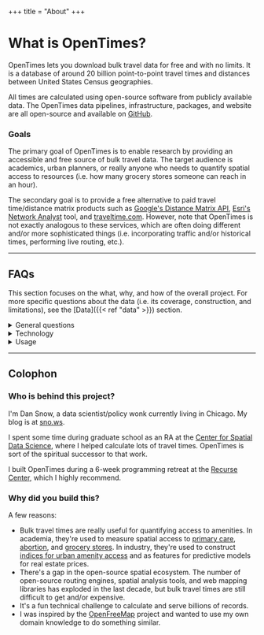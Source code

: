 +++
title = "About"
+++

# What is OpenTimes?

OpenTimes lets you download bulk travel data for free and with no limits.
It is a database of around 20 billion point-to-point travel times and
distances between United States Census geographies.

All times are calculated using open-source software from publicly available
data. The OpenTimes data pipelines, infrastructure, packages, and website
are all open-source and available on [GitHub](https://github.com/dfsnow/opentimes).

### Goals

The primary goal of OpenTimes is to enable research by providing an
accessible and free source of bulk travel data. The target audience
is academics, urban planners, or really anyone who needs to quantify spatial
access to resources (i.e. how many grocery stores someone can reach in an hour).

The secondary goal is to provide a free alternative to paid
travel time/distance matrix products such as
[Google's Distance Matrix API](https://developers.google.com/maps/documentation/distance-matrix/overview),
[Esri's Network Analyst](https://www.esri.com/en-us/arcgis/products/arcgis-network-analyst/overview) tool,
and [traveltime.com](https://traveltime.com). However, note that OpenTimes is not
exactly analogous to these services, which are often doing different and/or more
sophisticated things (i.e. incorporating traffic and/or historical times,
performing live routing, etc.).

---

## FAQs

This section focuses on the what, why, and how of the overall project. For
more specific questions about the data (i.e. its coverage, construction, and
limitations), see the [Data]({{< ref "data" >}}) section.

<details>
<summary>General questions</summary>

#### What is a travel time?

In this case, a travel time is just how long it takes to get from location A
to location B when following a road or path network. Think the Google Maps or
your favorite smartphone mapping service. OpenTimes provides billions of these
times, all pre-calculated from public data. It also provides the distance
traveled for each time, though unlike a smartphone map, it does not provide
the route itself.

#### What are the times between?

Times are between the _population-weighted_ centroids of United States Census
geographies. See [Data]({{< ref "data" >}}) for a full list of geographies.
Centroids are weighted because sometimes Census geographies are huge and their
unweighted centroid is in the middle of a desert or mountain range. However,
most people don't want to go to the desert, they want to go to where other
people are. Weighting the centroids moves them closer to where people actually
want to go (i.e. towns and cities).

#### What travel modes are included?

Currently, driving, walking, and biking are included. I plan to include transit
once [Valhalla](https://github.com/valhalla/valhalla) (the routing engine
OpenTimes uses) incorporates multi-modal costing into their matrix API.

#### Are the travel times accurate?

Kind of. They're accurate relative to the other times in this database
(i.e. the are internally consistent), but may not align perfectly with
real-world travel times. Driving times tend to be especially optimistic
(faster than the real world). My hope is to continually improve the accuracy
of the times through successive versions.

#### Why are the driving times so optimistic?

Currently, driving times do not include traffic. This has a large effect in
cities, where traffic greatly influences driving times. Times there tend to be
at least 10-15 minutes too fast. It has a much smaller effect on highways and
in more rural areas. Traffic data isn't included because it's pretty expensive
and adding it might limit the open-source nature of the project.

#### The time between A and B is wrong! How can I get it fixed?

Please file a [GitHub issue](https://github.com/dfsnow/opentimes/issues).
However, understand that given the scale of the project (billions of
times), the priority will always be on fixing systemic issues in the data
rather than fixing individual times.

</details>

<details>
<summary>Technology</summary>

For more a more in-depth technical overview of the project, visit the OpenTimes
[GitHub](https://github.com/dfsnow/opentimes) page.

#### What input data is used?

OpenTimes currently uses three major data inputs:

1. OpenStreetMap data. Specifically, the yearly
  North America extracts from
  [Geofabrik](https://download.geofabrik.de/north-america.html#).
2. Elevation data. Automatically downloaded by
  [Valhalla](https://github.com/valhalla/valhalla). Uses the
  public [Amazon Terrain Tiles](https://registry.opendata.aws/terrain-tiles/).
3. Origin and destination points. Derived from the centroids of
  [U.S. Census TIGER/Line](https://www.census.gov/geographies/mapping-files/time-series/geo/tiger-line-file.html)
  data.

Input and intermediate data are built and cached by [DVC](https://dvc.org).
The total size of all input and intermediate data is around 750 GB.
In the future, OpenTimes will also use [GTFS data](https://gtfs.org)
for public transit routing.

#### How do you calculate the travel times?

All travel time calculations require some sort of routing engine to
determine the optimal path between two locations. OpenTimes uses
[Valhalla](https://github.com/valhalla/valhalla) because it's fast,
has decent Python bindings, can switch settings on the fly, and has a
low memory/resource footprint.

U.S. states are used as the unit of work. For each state, I load all the input
data (road network, elevation, etc.) for the state plus a 300km buffer around
it. I then use the Valhalla
[Matrix API](https://valhalla.github.io/valhalla/api/matrix/api-reference/)
to route from each origin in the state to all destinations in the state
plus the buffer area.

#### What do you use for compute?

Travel times are notoriously compute-intensive to calculate at scale, since
they basically require running a shortest path algorithm many times over a
very large network. However, they're also fairly easy to parallelize since
each origin can be its own job, independent from the other origins.

I use a combination of GitHub Actions and a beefy home server to calculate
the times for OpenTimes. On GitHub Actions, I use a workflow-per-state model,
where each state runs in a
[parameterized workflow](https://github.com/dfsnow/opentimes/actions/workflows/calculate-times.yaml)
that splits the work into many smaller jobs that run in parallel. This works
surprisingly well and lets me calculate tract-level times for the entire U.S.
in about a day.

#### How is the data served?

Data is served via Parquet files sitting in a public Cloudflare R2 bucket. You
can access a list of all the files [here](https://data.opentimes.org).
Files can be downloaded directly, queried with DuckDB or Arrow, or accessed
via the provided R or Python wrapper packages.

To learn more about how to access the data, see the dedicated
[Data]({{< ref "data" >}}) section.

#### How much does this all cost to host?

It's surprisingly cheap. Basically the only cost is
[R2 storage](https://www.cloudflare.com/developer-platform/r2/) from
Cloudflare. Right now, total costs are under $15 per month.

#### What map stack do you use for the homepage?

The homepage uses [Maplibre GL JS](https://github.com/maplibre/maplibre-gl-js)
to show maps. The basemap is [OpenFreeMap's](https://openfreemap.org) Positron.
The tract-level boundaries are
[TIGER/Line](https://www.census.gov/geographies/mapping-files/time-series/geo/tiger-line-file.html)
cartographic boundaries converted to [PMTiles](https://github.com/protomaps/PMTiles)
using [Tippecanoe](https://github.com/felt/tippecanoe) and hosted on R2.

When you click the map, your browser queries the Parquet files on the public
bucket using [hyparquet](https://github.com/hyparam/hyparquet). It then updates
the map fill using the returned destination IDs and times.

#### Why is the homepage slow sometimes?

The Parquet files that it queries are supposed to be cached by Cloudflare's
CDN. However, Cloudflare really doesn't seem to like very large files sitting
in its caches, so they're constantly evicting them.

If you click the map and it's slow, it's likely that you're hitting a cold cache.
Click again and it should be much faster. Also, each state has its own file, so
if you're switching between states you're more likely to encounter a cold cache.

#### How is this project funded?

I pay out of pocket for the (currently) small hosting costs. I'm not currently
seeking funding or sponsors, though I may in the future in order to buy
things like traffic data.

</details>

<details>
<summary>Usage</summary>

#### Is commercial usage allowed?

Yes, go for it.

#### Are there any usage limits?

No. However, note that the data is hosted by
[Cloudflare](https://www.cloudflare.com), which may impose its own limits if
it determines you're acting maliciously.

#### How do I cite this data?

Attribution is required when using OpenTimes data.

Please see the
[CITATION file on GitHub](https://github.com/dfsnow/opentimes/blob/master/CITATION.cff).
You can also generate APA and BibTeX citations directly from the
[GitHub project](https://github.com/dfsnow/opentimes) page.

#### What license do you use?

OpenTimes uses the [MIT](https://www.tldrlegal.com/license/mit-license) license.
Input data is from [OpenStreetMap](https://www.openstreetmap.org) and the
[U.S. Census](https://www.census.gov). The basemap on the homepage is
from [OpenFreeMap](https://openfreemap.org). Times are calculated using
[Valhalla](https://github.com/valhalla/valhalla).

</details>

---

## Colophon

### Who is behind this project?

I'm Dan Snow, a data scientist/policy wonk currently living in Chicago. My
blog is at [sno.ws](https://sno.ws).

I spent some time during graduate school as an RA at the
[Center for Spatial Data Science](https://spatial.uchicago.edu), where I helped
calculate lots of travel times. OpenTimes is sort of the spiritual successor to
that work.

I built OpenTimes during a 6-week programming retreat at the
[Recurse Center](https://www.recurse.com/scout/click?t=e5f3c6558aa58965ec2efe48b1b486af),
which I highly recommend.

### Why did you build this?

A few reasons:

- Bulk travel times are really useful for quantifying access to amenities. In
  academia, they're used to measure spatial access to
  [primary care](https://sno.ws/rural-docs/),
  [abortion](https://www.nytimes.com/interactive/2019/05/31/us/abortion-clinics-map.html),
  and [grocery stores](https://doi.org/10.1186/1476-072X-8-9). In industry,
  they're used to construct [indices for urban amenity access](https://www.walkscore.com)
  and as features for predictive models for real estate prices.
- There's a gap in the open-source spatial ecosystem. The number of open-source
  routing engines, spatial analysis tools, and web mapping libraries has exploded
  in the last decade, but bulk travel times are still difficult to get and/or expensive.
- It's a fun technical challenge to calculate and serve billions of records.
- I was inspired by the [OpenFreeMap](https://openfreemap.org) project and wanted to use
  my own domain knowledge to do something similar.

